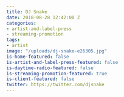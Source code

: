 ```yaml
---
title: DJ Snake
date: 2018-08-28 12:42:00 Z
categories:
- artist-and-label-press
- streaming-promotion
tags:
- artist
image: "/uploads/dj-snake-e26305.jpg"
is-home-featured: false
is-artist-and-label-press-featured: false
is-daytime-radio-featured: false
is-streaming-promotion-featured: true
is-client-featured: false
twitter: https://twitter.com/djsnake
---
```


